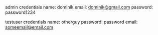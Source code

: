 admin credentials
name: dominik
email: dominik@gmail.com
password: password1234

testuser credentials
name: otherguy
password: password
email: someemail@email.com